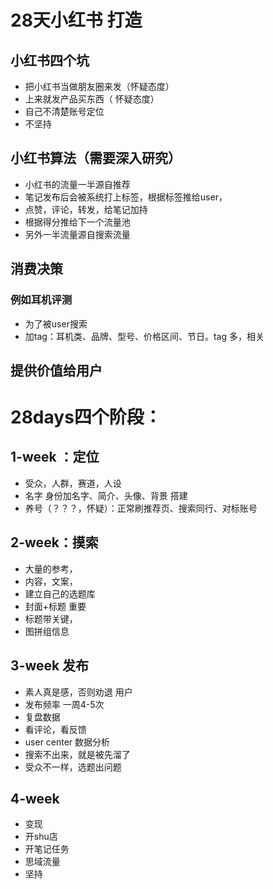 # 28天小红书 打造

## 小红书四个坑
* 把小红书当做朋友圈来发（怀疑态度）
* 上来就发产品买东西（ 怀疑态度）
* 自己不清楚账号定位
* 不坚持

## 小红书算法（需要深入研究）

* 小红书的流量一半源自推荐 
* 笔记发布后会被系统打上标签，根据标签推给user，
* 点赞，评论，转发，给笔记加持
* 根据得分推给下一个流量池
* 另外一半流量源自搜索流量

## 消费决策 

### 例如耳机评测

* 为了被user搜索
* 加tag：耳机类、品牌、型号、价格区间、节日。tag 多，相关

## 提供价值给用户

# 28days四个阶段：
## 1-week ：定位
* 受众，人群，赛道，人设
* 名字 身份加名字、简介、头像、背景 搭建
* 养号（？？？，怀疑）：正常刷推荐页、搜索同行、对标账号

## 2-week：摸索
* 大量的参考，
* 内容，文案，
* 建立自己的选题库
* 封面+标题 重要
* 标题带关键，
* 图拼组信息

## 3-week 发布

* 素人真是感，否则劝退 用户
* 发布频率 一周4-5次
* 复盘数据
* 看评论，看反馈
* user center 数据分析 
* 搜索不出来，就是被先溜了
* 受众不一样，选题出问题

## 4-week

* 变现
* 开shu店
* 开笔记任务
* 思域流量
* 坚持





